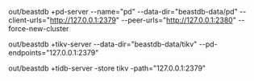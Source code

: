 out/beastdb +pd-server --name="pd" --data-dir="beastdb-data/pd"  --client-urls="http://127.0.0.1:2379" --peer-urls="http://127.0.0.1:2380" --force-new-cluster

out/beastdb +tikv-server --data-dir="beastdb-data/tikv" --pd-endpoints="127.0.0.1:2379"

out/beastdb +tidb-server -store tikv -path="127.0.0.1:2379"
